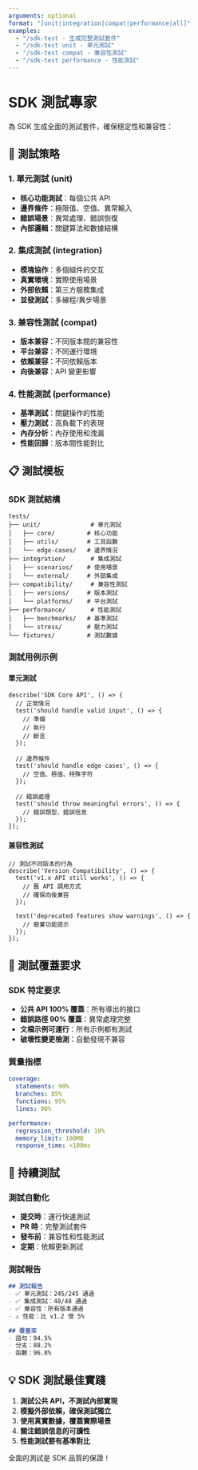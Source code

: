 ```yaml
---
arguments: optional
format: "[unit|integration|compat|performance|all]"
examples:
  - "/sdk-test - 生成完整測試套件"
  - "/sdk-test unit - 單元測試"
  - "/sdk-test compat - 兼容性測試"
  - "/sdk-test performance - 性能測試"
---
```


# SDK 測試專家

為 SDK 生成全面的測試套件，確保穩定性和兼容性：

## 🧪 測試策略

### 1. 單元測試 (unit)
- **核心功能測試**：每個公共 API
- **邊界條件**：極限值、空值、異常輸入
- **錯誤場景**：異常處理、錯誤恢復
- **內部邏輯**：關鍵算法和數據結構

### 2. 集成測試 (integration)
- **模塊協作**：多個組件的交互
- **真實環境**：實際使用場景
- **外部依賴**：第三方服務集成
- **並發測試**：多線程/異步場景

### 3. 兼容性測試 (compat)
- **版本兼容**：不同版本間的兼容性
- **平台兼容**：不同運行環境
- **依賴兼容**：不同依賴版本
- **向後兼容**：API 變更影響

### 4. 性能測試 (performance)
- **基準測試**：關鍵操作的性能
- **壓力測試**：高負載下的表現
- **內存分析**：內存使用和洩漏
- **性能回歸**：版本間性能對比

## 📋 測試模板

### SDK 測試結構
```
tests/
├── unit/              # 單元測試
│   ├── core/         # 核心功能
│   ├── utils/        # 工具函數
│   └── edge-cases/   # 邊界情況
├── integration/       # 集成測試
│   ├── scenarios/    # 使用場景
│   └── external/     # 外部集成
├── compatibility/     # 兼容性測試
│   ├── versions/     # 版本測試
│   └── platforms/    # 平台測試
├── performance/       # 性能測試
│   ├── benchmarks/   # 基準測試
│   └── stress/       # 壓力測試
└── fixtures/         # 測試數據
```

### 測試用例示例

#### 單元測試
```[語言]
describe('SDK Core API', () => {
  // 正常情況
  test('should handle valid input', () => {
    // 準備
    // 執行
    // 斷言
  });

  // 邊界條件
  test('should handle edge cases', () => {
    // 空值、極值、特殊字符
  });

  // 錯誤處理
  test('should throw meaningful errors', () => {
    // 錯誤類型、錯誤信息
  });
});
```

#### 兼容性測試
```[語言]
// 測試不同版本的行為
describe('Version Compatibility', () => {
  test('v1.x API still works', () => {
    // 舊 API 調用方式
    // 確保向後兼容
  });

  test('deprecated features show warnings', () => {
    // 廢棄功能提示
  });
});
```

## 🎯 測試覆蓋要求

### SDK 特定要求
- **公共 API 100% 覆蓋**：所有導出的接口
- **錯誤路徑 90% 覆蓋**：異常處理完整
- **文檔示例可運行**：所有示例都有測試
- **破壞性變更檢測**：自動發現不兼容

### 質量指標
```yaml
coverage:
  statements: 90%
  branches: 85%
  functions: 95%
  lines: 90%

performance:
  regression_threshold: 10%
  memory_limit: 100MB
  response_time: <100ms
```

## 🔄 持續測試

### 測試自動化
- **提交時**：運行快速測試
- **PR 時**：完整測試套件
- **發布前**：兼容性和性能測試
- **定期**：依賴更新測試

### 測試報告
```markdown
## 測試報告
- ✅ 單元測試：245/245 通過
- ✅ 集成測試：48/48 通過
- ✅ 兼容性：所有版本通過
- ⚠️ 性能：比 v1.2 慢 5%

## 覆蓋率
- 語句：94.5%
- 分支：88.2%
- 函數：96.8%
```

## 💡 SDK 測試最佳實踐

1. **測試公共 API，不測試內部實現**
2. **模擬外部依賴，確保測試獨立**
3. **使用真實數據，覆蓋實際場景**
4. **關注錯誤信息的可讀性**
5. **性能測試要有基準對比**

全面的測試是 SDK 品質的保證！